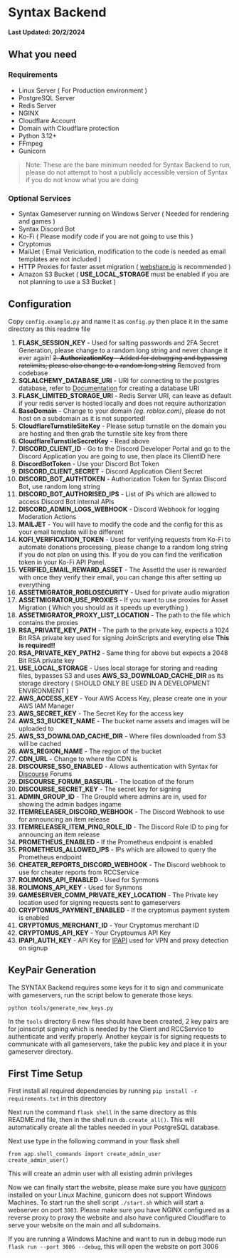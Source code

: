 # Syntax Backend
**Last Updated: 20/2/2024**

## What you need
### Requirements 
 - Linux Server ( For Production environment )
 - PostgreSQL Server
 - Redis Server
 - NGINX
 - Cloudflare Account
 - Domain with Cloudflare protection
 - Python 3.12+
 - FFmpeg
 - Gunicorn 

> Note: These are the bare minimum needed for Syntax Backend to run, please do not attempt to host a publicly accessible version of Syntax if you do not know what you are doing

### Optional Services
 - Syntax Gameserver running on Windows Server ( Needed for rendering and games )
 - Syntax Discord Bot
 - Ko-Fi ( Please modify code if you are not going to use this )
 - Cryptomus
 - MailJet ( Email Vericiation, modification to the code is needed as email templates are not included )
 - HTTP Proxies for faster asset migration ( [webshare.io](https://webshare.io/) is recommended )
 - Amazon S3 Bucket ( **USE_LOCAL_STORAGE** must be enabled if you are not planning to use a S3 Bucket )

## Configuration
Copy `config.example.py` and name it as `config.py` then place it in the same directory as this readme file

1. **FLASK_SESSION_KEY** - Used for salting passwords and 2FA Secret Generation, please change to a random long string and never change it ever again!
~~2. **AuthorizationKey** - Added for debugging and bypassing ratelimits, please also change to a random long string~~ Removed from codebase
3. **SQLALCHEMY_DATABASE_URI** - URI for connecting to the postgres database, refer to [Documentation](https://flask-sqlalchemy.palletsprojects.com/en/2.x/config/) for creating a database URI
4. **FLASK_LIMITED_STORAGE_URI** - Redis Server URI, can leave as default if your redis server is hosted locally and does not require authorization
5. **BaseDomain** - Change to your domain *(eg. roblox.com)*, please do not host on a subdomain as it is not supported!
6. **CloudflareTurnstileSiteKey** - Please setup turnstile on the domain you are hosting and then grab the turnstile site key from there
7. **CloudflareTurnstileSecretKey** - Read above
8. **DISCORD_CLIENT_ID** - Go to the Discord Developer Portal and go to the Discord Application you are going to use, then place its ClientID here
9. **DiscordBotToken** - Use your Discord Bot Token
10. **DISCORD_CLIENT_SECRET** - Discord Application Client Secret
11. **DISCORD_BOT_AUTHTOKEN** - Authorization Token for Syntax Discord Bot, use random long string
12. **DISCORD_BOT_AUTHORISED_IPS** - List of IPs which are allowed to access Discord Bot internal APIs
13. **DISCORD_ADMIN_LOGS_WEBHOOK** - Discord Webhook for logging Moderation Actions
14. **MAILJET** - You will have to modify the code and the config for this as your email template will be different
15. **KOFI_VERIFICATION_TOKEN** - Used for verifying requests from Ko-Fi to automate donations processing, please change to a random long string if you do not plan on using this. If you do you can find the verification token in your Ko-Fi API Panel.
16. **VERIFIED_EMAIL_REWARD_ASSET** - The AssetId the user is rewarded with once they verify their email, you can change this after setting up everything
17. **ASSETMIGRATOR_ROBLOSECURITY** - Used for private audio migration
18. **ASSETMIGRATOR_USE_PROXIES** - If you want to use proxies for Asset Migration ( Which you should as it speeds up everything )
19. **ASSETMIGRATOR_PROXY_LIST_LOCATION** - The path to the file which contains the proxies
20. **RSA_PRIVATE_KEY_PATH** - The path to the private key, expects a 1024 Bit RSA private key used for signing JoinScripts and everyting else **This is required!!**
21. **RSA_PRIVATE_KEY_PATH2** - Same thing for above but expects a 2048 Bit RSA private key
22. **USE_LOCAL_STORAGE** - Uses local storage for storing and reading files, bypasses S3 and uses **AWS_S3_DOWNLOAD_CACHE_DIR** as its storage directory  ( SHOULD ONLY BE USED IN A DEVELOPMENT ENVIRONMENT )
23. **AWS_ACCESS_KEY** - Your AWS Access Key, please create one in your AWS IAM Manager
24. **AWS_SECRET_KEY** - The Secret Key for the access key
25. **AWS_S3_BUCKET_NAME** - The bucket name assets and images will be uploaded to
26. **AWS_S3_DOWNLOAD_CACHE_DIR** - Where files downloaded from S3 will be cached
27. **AWS_REGION_NAME** - The region of the bucket
28. **CDN_URL** - Change to where the CDN is
29. **DISCOURSE_SSO_ENABLED** - Allows authentication with Syntax for [Discourse](https://www.discourse.org/) Forums
30. **DISCOURSE_FORUM_BASEURL** - The location of the forum
31. **DISCOURSE_SECRET_KEY** - The secret key for signing
32. **ADMIN_GROUP_ID** - The GroupId where admins are in, used for showing the admin badges ingame
33. **ITEMRELEASER_DISCORD_WEBHOOK** - The Discord Webhook to use for announcing an item release
34. **ITEMRELEASER_ITEM_PING_ROLE_ID** - The Discord Role ID to ping for announcing an item release
35. **PROMETHEUS_ENABLED** - If the Prometheus endpoint is enabled
36. **PROMETHEUS_ALLOWED_IPS** - IPs which are allowed to query the Prometheus endpoint
37. **CHEATER_REPORTS_DISCORD_WEBHOOK** - The Discord webhook to use for cheater reports from RCCService
38. **ROLIMONS_API_ENABLED** - Used for Synmons
39. **ROLIMONS_API_KEY** - Used for Synmons
40. **GAMESERVER_COMM_PRIVATE_KEY_LOCATION** - The Private key location used for signing requests sent to gameservers
41. **CRYPTOMUS_PAYMENT_ENABLED** - If the cryptomus payment system is enabled
42. **CRYPTOMUS_MERCHANT_ID** - Your Cryptomus merchant ID
43. **CRYPTOMUS_API_KEY** - Your Cryptoumus API Key
44. **IPAPI_AUTH_KEY** - API Key for [IPAPI](https://ipapi.co/) used for VPN and proxy detection on signup

## KeyPair Generation
The SYNTAX Backend requires some keys for it to sign and communicate with gameservers, run the script below to generate those keys.
```
python tools/generate_new_keys.py
```

In the `tools` directory 6 new files should have been created, 2 key pairs are for joinscript signing which is needed by the Client and RCCService to authenticate and verify properly.
Another keypair is for signing requests to communicate with all gameservers, take the public key and place it in your gameserver directory.

## First Time Setup

First install all required dependencies by running `pip install -r requirements.txt` in this directory

Next run the command `flask shell` in the same directory as this README.md file, then in the shell run `db.create_all()`.
This will automatically create all the tables needed in your PostgreSQL database.

Next use type in the following command in your flask shell
```
from app.shell_commands import create_admin_user
create_admin_user()
```
This will create an admin user with all existing admin privileges

Now we can finally start the website, please make sure you have [gunicorn](https://gunicorn.org/) installed on your Linux Machine, gunicorn does not support Windows Machines. To start run the shell script `./start.sh` which will start a webserver on port `3003`. Please make sure you have NGINX configured as a reverse proxy to proxy the website and also have configured Cloudflare to serve your website on the main and all subdomains.

If you are running a Windows Machine and want to run in debug mode run `flask run --port 3006 --debug`, this will open the website on port 3006
